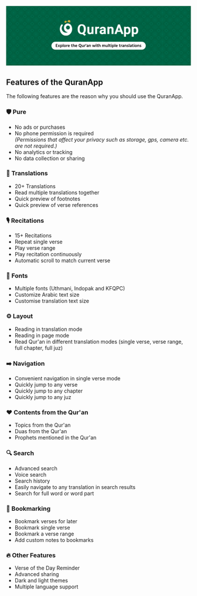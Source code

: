 <img src="/repo_assets/banner2.jpg" alt='QuranApp banner' />

## Features of the QuranApp
The following features are the reason why you should use the QuranApp.

### 🛡️ Pure
- No ads or purchases
- No phone permission is required
  <br>_(Permissions that affect your privacy such as storage, gps, camera etc. are not required.)_
- No analytics or tracking
- No data collection or sharing

### 📙 Translations
- 20+ Translations
- Read multiple translations together
- Quick preview of footnotes
- Quick preview of verse references

### 🎙️ Recitations
- 15+ Recitations
- Repeat single verse
- Play verse range
- Play recitation continuously
- Automatic scroll to match current verse

### 🎨 Fonts
- Multiple fonts (Uthmani, Indopak and KFQPC)
- Customize Arabic text size
- Customise translation text size

### ⚙ Layout
- Reading in translation mode
- Reading in page mode
- Read Qur'an in different translation modes (single verse, verse range, full chapter, full juz)

### ➡️ Navigation
- Convenient navigation in single verse mode
- Quickly jump to any verse
- Quickly jump to any chapter
- Quickly jump to any juz

### ❤️ Contents from the Qur'an
- Topics from the Qur'an
- Duas from the Qur'an
- Prophets mentioned in the Qur'an

### 🔍 Search
- Advanced search
- Voice search
- Search history
- Easily navigate to any translation in search results
- Search for full word or word part

### 📌 Bookmarking
- Bookmark verses for later
- Bookmark single verse
- Bookmark a verse range
- Add custom notes to bookmarks

### 🔥 Other Features
- Verse of the Day Reminder
- Advanced sharing
- Dark and light themes
- Multiple language support
